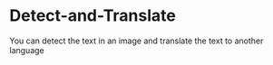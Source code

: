 # Detect-and-Translate
You can detect the text in an image and translate the text to another language

